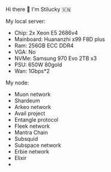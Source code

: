 Hi there 👋 I'm Stilucky 🇻🇳                 
                                         
My local server:         
- Chip: 2x Xeon E5 2686v4           
- Mainboard: Huananzhi x99 F8D plus     
- Ram: 256GB ECC DDR4      
- VGA: No    
- NVMe: Samsung 970 Evo 2TB x3   
- PSU: 650W 80gold
- Wan: 1Gbps*2    
   
My node: 
 
- Muon network
- Shardeum
- Arkeo network
- Avail project
- Entangle protocol
- Fleek network
- Mantra Chain
- Subsquid 
- Subspace network
- Erbie network
- Elixir
- 

